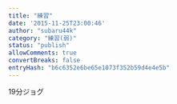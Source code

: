 ```yaml
---
title: "練習"
date: '2015-11-25T23:00:46'
author: "subaru44k"
category: "練習(弱)"
status: "publish"
allowComments: true
convertBreaks: false
entryHash: "b6c6352e6be65e1073f352b59d4e4e5b"
---
```

19分ジョグ
